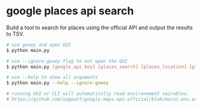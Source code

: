 # google places api search

Build a tool to search for places using the official API and output the results to TSV.

```bash
# use gooey and open GUI
$ python main.py

# use --ignore-gooey flag to not open the GUI
$ python main.py [google_api_key] [places_search] [places_location] [places_type] [places_max_results] --ignore-goeey

# use --help to show all arguments
$ python main.py --help --ignore-goeey

# running GUI or CLI will automatically read environement vairables.
# https://github.com/sagowtf/google-maps-api-official/blob/main/.env.example
```
